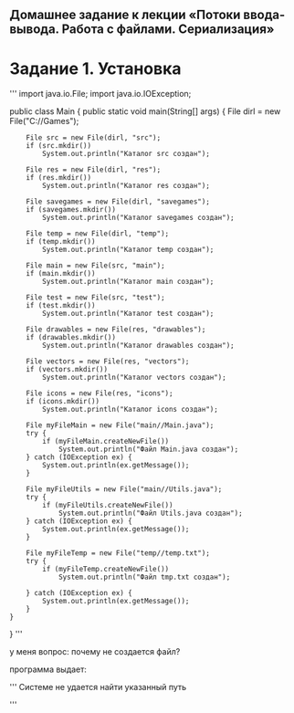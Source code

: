 ## Домашнее задание к лекции «Потоки ввода-вывода. Работа с файлами. Сериализация»
# Задание 1. Установка


'''
import java.io.File;
import java.io.IOException;

public class Main {
    public static void main(String[] args) {
        File dirl = new File("C://Games");

        File src = new File(dirl, "src");
        if (src.mkdir())
            System.out.println("Каталог src создан");

        File res = new File(dirl, "res");
        if (res.mkdir())
            System.out.println("Каталог res создан");

        File savegames = new File(dirl, "savegames");
        if (savegames.mkdir())
            System.out.println("Каталог savegames создан");

        File temp = new File(dirl, "temp");
        if (temp.mkdir())
            System.out.println("Каталог temp создан");

        File main = new File(src, "main");
        if (main.mkdir())
            System.out.println("Каталог main создан");

        File test = new File(src, "test");
        if (test.mkdir())
            System.out.println("Каталог test создан");

        File drawables = new File(res, "drawables");
        if (drawables.mkdir())
            System.out.println("Каталог drawables создан");

        File vectors = new File(res, "vectors");
        if (vectors.mkdir())
            System.out.println("Каталог vectors создан");

        File icons = new File(res, "icons");
        if (icons.mkdir())
            System.out.println("Каталог icons создан");

        File myFileMain = new File("main//Main.java");
        try {
            if (myFileMain.createNewFile())
                System.out.println("Файл Main.java создан");
        } catch (IOException ex) {
            System.out.println(ex.getMessage());
        }

        File myFileUtils = new File("main//Utils.java");
        try {
            if (myFileUtils.createNewFile())
                System.out.println("Файл Utils.java создан");
        } catch (IOException ex) {
            System.out.println(ex.getMessage());
        }

        File myFileTemp = new File("temp//temp.txt");
        try {
            if (myFileTemp.createNewFile())
                System.out.println("Файл tmp.txt создан");

        } catch (IOException ex) {
            System.out.println(ex.getMessage());
        }
    }


}
'''

у меня вопрос: почему не создается файл?

программа выдает:

'''
Системе не удается найти указанный путь

'''
